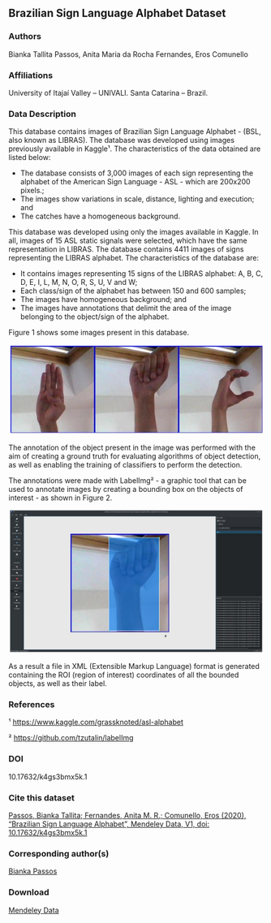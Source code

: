 ## Brazilian Sign Language Alphabet Dataset

### Authors

Bianka Tallita Passos, Anita Maria da Rocha Fernandes, Eros Comunello

### Affiliations

University of Itajaí Valley – UNIVALI. Santa Catarina – Brazil.

### Data Description 

This database contains images of Brazilian Sign Language Alphabet - (BSL, also known as LIBRAS). The database was developed using images previously available in Kaggle¹. The characteristics of the data obtained are listed below:

* The database consists of 3,000 images of each sign representing the alphabet of the American Sign Language - ASL - which are 200x200 pixels.;
* The images show variations in scale, distance, lighting and execution; and
* The catches have a homogeneous background.

This database was developed using only the images available in Kaggle. In all, images of 15 ASL static signals were selected, which have the same representation in LIBRAS. The database contains 4411 images of signs representing the LIBRAS alphabet. The characteristics of the database are:

* It contains images representing 15 signs of the LIBRAS alphabet: A, B, C, D, E, I, L, M, N, O, R, S, U, V and W;
* Each class/sign of the alphabet has between 150 and 600 samples;
* The images have homogeneous background; and
* The images have annotations that delimit the area of the image belonging to the object/sign of the alphabet.

Figure 1 shows some images present in this database.

![](/figures/1.png) 

The annotation of the object present in the image was performed with the aim of creating a ground truth for evaluating algorithms of object detection, as well as enabling the training of classifiers to perform the detection.

The annotations were made with LabelImg² - a graphic tool that can be used to annotate images by creating a bounding box on the objects of interest - as shown in Figure 2.  

![](/figures/2.png) 

As a result a file in XML (Extensible Markup Language) format is generated containing the ROI (region of interest) coordinates of all the bounded objects, as well as their label.

### References
¹ https://www.kaggle.com/grassknoted/asl-alphabet

² https://github.com/tzutalin/labelImg

### DOI
10.17632/k4gs3bmx5k.1

### Cite this dataset
[Passos, Bianka Tallita; Fernandes, Anita M. R.; Comunello, Eros (2020), “Brazilian Sign Language Alphabet”, Mendeley Data, V1, doi: 10.17632/k4gs3bmx5k.1](http://dx.doi.org/10.17632/k4gs3bmx5k.1)
                      
### Corresponding author(s)
[Bianka Passos](mailto:biankatpas@gmail.com)

### Download
[Mendeley Data](.zip)
